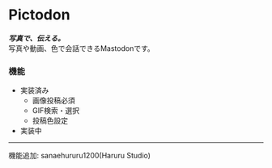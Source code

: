 # Pictodon  

***写真で、伝える。***  
写真や動画、色で会話できるMastodonです。

### 機能

- 実装済み
	- 画像投稿必須
	- GIF検索・選択
	- 投稿色設定
- 実装中  
	

---
機能追加: sanaehururu1200(Haruru Studio) 